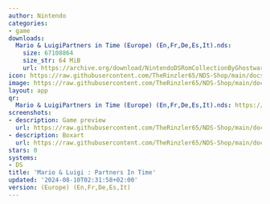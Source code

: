 ```yaml
---
author: Nintendo
categories:
- game
downloads:
  Mario & LuigiPartners in Time (Europe) (En,Fr,De,Es,It).nds:
    size: 67108864
    size_str: 64 MiB
    url: https://archive.org/download/NintendoDSRomCollectionByGhostware/Mario%20%26%20LuigiPartners%20in%20Time%20%28Europe%29%20%28En%2CFr%2CDe%2CEs%2CIt%29.nds
icon: https://raw.githubusercontent.com/TheRinzler65/NDS-Shop/main/docs/assets/images/icons/mario%26luigipartnersintime.png
image: https://raw.githubusercontent.com/TheRinzler65/NDS-Shop/main/docs/assets/images/icons/mario%26luigipartnersintime.png
layout: app
qr:
  Mario & LuigiPartners in Time (Europe) (En,Fr,De,Es,It).nds: https://db-nds-shop.netlify.app/assets/images/qr/mario--luigipartners-in-time-europe-enfrdeesit-nds.png
screenshots:
- description: Game preview
  url: https://raw.githubusercontent.com/TheRinzler65/NDS-Shop/main/docs/assets/images/screenshots/mario%26luigipartnersintime/mario%26luigipartnersintime.png
- description: Boxart
  url: https://raw.githubusercontent.com/TheRinzler65/NDS-Shop/main/docs/assets/images/boxart/Mario%20%26%20LuigiPartners%20in%20Time%20(Europe)%20(En%2CFr%2CDe%2CEs%2CIt).nds.png
stars: 0
systems:
- DS
title: 'Mario & Luigi : Partners In Time'
updated: '2024-08-10T02:31:58+02:00'
version: (Europe) (En,Fr,De,Es,It)
---
```

